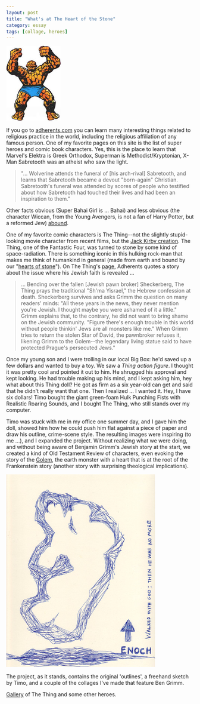 ```yaml
---
layout: post
title: "What's at The Heart of the Stone"
category: essay
tags: [collage, heroes]
---
```


![The Thing](/assets/thing.jpg)

If you go to [adherents.com](http://adherents.com/) you can learn many interesting things related to religious practice in the world, including the religious affiliation of any famous person. One of my favorite pages on this site is the list of super heroes and comic book characters. Yes, this is the place to learn that Marvel's Elektra is Greek Orthodox, Superman is Methodist/Kryptonian, X-Man Sabretooth was an atheist who saw the light.

> "... Wolverine attends the funeral of [his arch-rival] Sabretooth, and learns that Sabretooth became a devout "born-again" Christian. Sabretooth's funeral was attended by scores of people who testified about how Sabretooth had touched their lives and had been an inspiration to them."

Other facts obvious (Super Bahai Girl is ... Bahai) and less obvious (the character Wiccan, from the Young Avengers, is not a fan of Harry Potter, but a reformed Jew) [abound](http://adherents.com/lit/comics/comic_book_religion.html).

One of my favorite comic characters is The Thing--not the slightly stupid-looking movie character from recent films, but the [Jack Kirby creation](http://adherents.com/lit/comics/Thing.html). The Thing, one of the Fantastic Four, was turned to stone by some kind of space-radiation. There is something iconic in this hulking rock-man that makes me think of humankind in general (made from earth and bound by our "[hearts of stone](http://www.biblegateway.com/passage/?search=Ezekiel%2036:26;&version=72;)"). On The Thing's [page](http://adherents.com/lit/comics/Thing.html), Adherents quotes a story about the issue where his Jewish faith is revealed ...

> ... Bending over the fallen [Jewish pawn broker] Sheckerberg, The Thing prays the traditional "Sh'ma Yisrael," the Hebrew confession at death. Sheckerberg survives and asks Grimm the question on many readers' minds: "All these years in the news, they never mention you're Jewish. I thought maybe you were ashamed of it a little." Grimm explains that, to the contrary, he did not want to bring shame on the Jewish community. "Figure there's enough trouble in this world without people thinkin' Jews are all monsters like me." When Grimm tries to return the stolen Star of David, the pawnbroker refuses it, likening Grimm to the Golem--the legendary living statue said to have protected Prague's persecuted Jews."

Once my young son and I were trolling in our local Big Box: he'd saved up a few dollars and wanted to buy a toy. We saw a *Thing action figure*. I thought it was pretty cool and pointed it out to him. He shrugged his approval and kept looking. He had trouble making up his mind, and I kept asking him, hey what about this Thing doll? He got as firm as a six year-old can get and said that he didn't really want that one. Then I realized ... I wanted it. Hey, I have six dollars! Timo bought the giant green-foam Hulk Punching Fists with Realistic Roaring Sounds, and I bought The Thing, who still stands over my computer.

Timo was stuck with me in my office one summer day, and I gave him the doll, showed him how he could push him flat against a piece of paper and draw his outline, crime-scene style. The resulting images were inspiring (to me ...), and I expanded the project. Without realizing what we were doing, and without being aware of Benjamin Grimm's Jewish story at the start, we created a kind of Old Testament Review of characters, even evoking the story of the [Golem](http://www.jewishvirtuallibrary.org/jsource/Judaism/Golem.html), the earth monster with a heart that is at the root of the Frankenstein story (another story with surprising theological implications). 

![The Thing as Enoch](/assets/Enoch.jpg)

The project, as it stands, contains the original 'outlines', a freehand sketch by Timo, and a couple of the collages I've made that feature Ben Grimm.

[Gallery](http://imby.net/images/galleries/collage-heroes/) of The Thing and some other heroes. 
